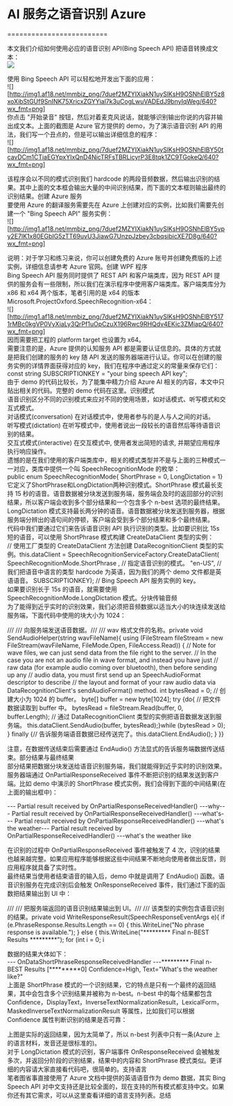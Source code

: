 # AI 服务之语音识别 Azure 
=========================

本文我们介绍如何使用必应的语音识别 API(Bing Speech API) 把语音转换成文本：  
![](http://img1.af18.net/mmbiz_png/7duef2MZYIXiakN1uySlKsH9OSNhElBY5PSzdB4uYvDfknqtsztaS8uhCmcLCg4H0lsiboMibNgeaApp70DdHCWXw/640?wx_fmt=png)

使用 Bing Speech API 可以轻松地开发出下面的应用：  
![][http://img1.af18.net/mmbiz_png/7duef2MZYIXiakN1uySlKsH9OSNhElBY5z8xoXibStGUf9SnINK75XricxZGYYial7k3uCogLwuVADEdJ9bnyIqWeg/640?wx_fmt=png]  
你点击 "开始录音" 按钮，然后对着麦克风说话，就能够识别输出你说的内容并输出成文本。上面的截图是 Azure 官方提供的 demo，为了演示语音识别 API 的用法，我们写一个丑点的，但是可以输出详细信息的程序：  
![][http://img1.af18.net/mmbiz_png/7duef2MZYIXiakN1uySlKsH9OSNhElBY50tcavDCm1CTiaEGYpxYIxQnD4NicTRFsTBRLicyrP3E8tqk1ZC9TGokeQ/640?wx_fmt=png]  

该程序会以不同的模式识别我们 hardcode 的两段音频数据，然后输出识别的结果。其中上面的文本框会输出大量的中间识别结果，而下面的文本框则输出最终的识别结果。创建 Azure 服务  
要使用 Azure 的翻译服务需要先在 Azure 上创建对应的实例，比如我们需要先创建一个 "Bing Speech API" 服务实例：  
![][http://img1.af18.net/mmbiz_png/7duef2MZYIXiakN1uySlKsH9OSNhElBY5vpy2E7lK1x80EGbIG5zTT69uvU3JiawG7UnzpJzbey3cbqsibicXE7D8g/640?wx_fmt=png]  

说明：对于学习和练习来说，你可以创建免费的 Azure 账号并创建免费版的上述实例，详细信息请参考 Azure 官网。创建 WPF 程序  
Bing Speech API 服务同时提供了 REST API 和客户端类库，因为 REST API 提供的服务会有一些限制，所以我们在演示程序中使用客户端类库。客户端类库分为 x86 和 x64 两个版本，笔者引用的是 x64 的版本 Microsoft.ProjectOxford.SpeechRecognition-x64：  
![][http://img1.af18.net/mmbiz_png/7duef2MZYIXiakN1uySlKsH9OSNhElBY5171rMBc0kgVP0VyXiaLy3QrPf1uOpCzuX196Rwc9RHQdv4EKic3ZMiapQ/640?wx_fmt=png]  
因而需要把工程的 platform target 也设置为 x64。  
需要注意的是，Azure 提供的认知服务 API 都是需要认证信息的。具体的方式就是把我们创建的服务的 key 随 API 发送的服务器端进行认证。你可以在创建的服务实例的详情界面获得对应的 key，我们在程序中通过定义的常量来保存它们：  
const string SUBSCRIPTIONKEY = "your bing speech API key";  
由于 demo 的代码比较长，为了能集中精力介绍 Azure AI 相关的内容，本文中只贴出相关的代码。完整的 demo 代码在这里。识别模式  
语音识别区分不同的识别模式来应对不同的使用场景，如对话模式、听写模式和交互式模式。  
对话模式(conversation) 在对话模式中，使用者参与的是人与人之间的对话。  
听写模式(dictation) 在听写模式中，使用者说出一段较长的语音然后等待语音识别的结果。  
交互式模式(interactive) 在交互模式中, 使用者发出简短的请求, 并期望应用程序执行响应操作。  
遗憾的是在我们使用的客户端类库中，相关的模式类型并不是与上面的三种模式一一对应，类库中提供一个叫 SpeechRecognitionMode 的枚举：  
public enum SpeechRecognitionMode{ ShortPhrase = 0, LongDictation = 1}  
它定义了ShortPhrase和LongDictation两种识别模式。ShortPhrase 模式最长支持 15 秒的语音。语音数据被分块发送到服务端，服务端会及时的返回部分的识别结果，所以客户端会收到多个部分结果和一个包含多个 n-best 选项的最终结果。LongDictation 模式支持最长两分钟的语音。语音数据被分块发送到服务器，根据服务端分辨出的语句间的停顿，客户端会受到多个部分结果和多个最终结果。  
代码中我们要通过它们来告诉语音识别 API 执行识别的类型。比如要识别比 15s 短的语音，可以使用 ShortPhrase 模式构建 CreateDataClient 类型的实例：  
// 使用工厂类型的 CreateDataClient 方法创建 DataRecognitionClient 类型的实例。this.dataClient = SpeechRecognitionServiceFactory.CreateDataClient( SpeechRecognitionMode.ShortPhrase , // 指定语音识别的模式。 "en-US", // 我们把语音中语言的类型 hardcode 为英语，因为我们的两个 demo 文件都是英语语音。 SUBSCRIPTIONKEY); // Bing Speech API 服务实例的 key。  
如果要识别长于 15s 的语音，就需要使用 SpeechRecognitionMode.LongDictation 模式。分块传输音频  
为了能得到近乎实时的识别效果，我们必须把音频数据以适当大小的块连续发送给服务端，下面代码中使用的块大小为 1024：  

/// /// 向服务端发送语音数据。/// /// wav 格式文件的名称。private void SendAudioHelper(string wavFileName){ using (FileStream fileStream = new FileStream(wavFileName, FileMode.Open, FileAccess.Read)) { // Note for wave files, we can just send data from the file right to the server. // In the case you are not an audio file in wave format, and instead you have just // raw data (for example audio coming over bluetooth), then before sending up any // audio data, you must first send up an SpeechAudioFormat descriptor to describe // the layout and format of your raw audio data via DataRecognitionClient's sendAudioFormat() method. int bytesRead = 0; // 创建大小为 1024 的 buffer。 byte[] buffer = new byte[1024]; try {do{ // 把文件数据读取到 buffer 中。 bytesRead = fileStream.Read(buffer, 0, buffer.Length); // 通过 DataRecognitionClient 类型的实例把语音数据发送到服务端。 this.dataClient.SendAudio(buffer, bytesRead);}while (bytesRead > 0); } finally {// 告诉服务端语音数据已经传送完了。this.dataClient.EndAudio(); } }}  


注意，在数据传送结束后需要通过 EndAudio() 方法显式的告诉服务端数据传送结束。部分结果与最终结果  
部分结果把数据分块发送给语音识别服务端，我们就能得到近乎实时的识别效果。服务器端通过 OnPartialResponseReceived 事件不断把识别的结果发送到客户端。比如 demo 中演示的 ShortPhrase 模式实例，我们会得到下面的中间结果(在上面的输出框中)：  


\--- Partial result received by OnPartialResponseReceivedHandler() ---why--- Partial result received by OnPartialResponseReceivedHandler() ---what's--- Partial result received by OnPartialResponseReceivedHandler() ---what's the weather--- Partial result received by OnPartialResponseReceivedHandler() ---what's the weather like  


在识别的过程中 OnPartialResponseReceived 事件被触发了 4 次，识别的结果也越来越完整。如果应用程序能够根据这些中间结果不断地向使用者做出反馈，则应用程序就具备了实时性。  
最终结果当使用者结束语音的输入后，demo 中就是调用了 EndAudio() 函数。语音识别服务在完成识别后会触发 OnResponseReceived 事件，我们通过下面的函数把结果输出到 UI 中：  


/// /// 把服务端返回的语音识别结果输出到 UI。/// /// 该类型的实例包含语音识别的结果。private void WriteResponseResult(SpeechResponseEventArgs e){ if (e.PhraseResponse.Results.Length == 0) { this.WriteLine("No phrase response is available."); } else { this.WriteLine("********* Final n-BEST Results *********"); for (int i = 0; i   


数据的结果大体如下：  
\--- OnDataShortPhraseResponseReceivedHandler ---********* Final n-BEST Results [*********0] Confidence=High, Text="What's the weather like?"  
上面是 ShortPhrase 模式的一个识别结果，它的特点是只有一个最终的返回结果，其中会包含多个识别结果并被称为 n-best。n-best 中的每个结果都包含 Confidence，DisplayText，InverseTextNormalizationResult，LexicalForm，MaskedInverseTextNormalizationResult 等属性，比如我们可以根据 Confidence 属性判断识别的结果是否可靠：  


上图是实际的返回结果，因为太简单了，所以 n-best 列表中只有一条(Azure 上的语言材料，发音还是很标准的)。  
对于 LongDictation 模式的识别，客户端事件 OnResponseReceived 会被触发多次，并返回分阶段的识别结果，结果中的内容和 ShortPhrase 模式类似。更详细的内容请大家直接看代码吧，很简单的。支持语言  
笔者图省事直接使用了 Azure 文档中提供的英语语音作为 demo 数据，其实 Bing Speech API 对中文支持还是比较全面的，现在支持的所有模式都支持中文。如果你还有其它需求，可以从这里查看详细的语言支持列表。总结  